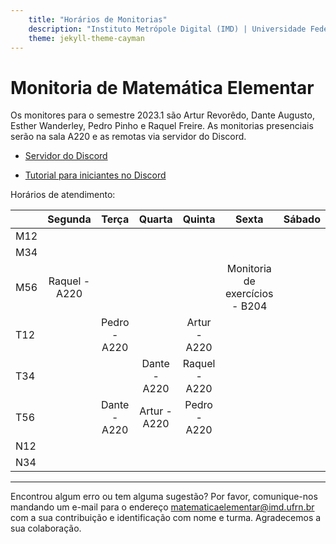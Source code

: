 ```yaml
---
    title: "Horários de Monitorias"
    description: "Instituto Metrópole Digital (IMD) | Universidade Federal do Rio Grande do Norte (UFRN)"
    theme: jekyll-theme-cayman
---
```

# Monitoria de Matemática Elementar
Os monitores para o semestre 2023.1 são Artur Revorêdo, Dante Augusto, Esther Wanderley, Pedro Pinho e Raquel Freire. As monitorias presenciais serão na sala A220 e as remotas via servidor do Discord.

- [Servidor do Discord](https://discord.gg/2YgTPJjk5Q)

- [Tutorial para iniciantes no Discord](materiais/Tutorial_Discord_Matemtica_Elementar.pdf)

Horários de atendimento:

|     | Segunda |   Terça  | Quarta |  Quinta  |   Sexta  | Sábado | 
|-----|:-------:|:--------:|:------:|:--------:|:--------:|:------:|
| M12 |         |          |        |          |          |        |
| M34 |         |          |        |          |          |        |
| M56 |Raquel - A220|        |        |          |Monitoria de exercícios - B204|        |
| T12 |         |Pedro - A220|        |Artur - A220|          |        |
| T34 |         |          |Dante - A220|Raquel - A220|          |        |
| T56 |         |Dante - A220|Artur - A220|Pedro - A220|          |        |
| N12 |         |          |        |          |          |        |
| N34 |         |          |        |          |          |        |

---
Encontrou algum erro ou tem alguma sugestão? Por favor, comunique-nos mandando um e-mail para o endereço [matematicaelementar@imd.ufrn.br](mailto:matematicaelementar@imd.ufrn.br) com a sua contribuição e identificação com nome e turma. Agradecemos a sua colaboração.
